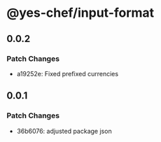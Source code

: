 # @yes-chef/input-format

## 0.0.2

### Patch Changes

- a19252e: Fixed prefixed currencies

## 0.0.1

### Patch Changes

- 36b6076: adjusted package json
